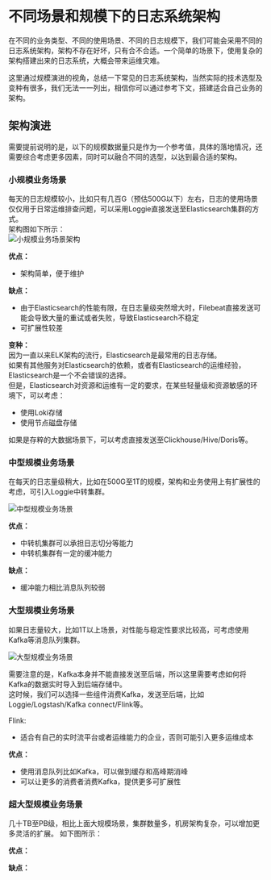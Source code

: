 # 不同场景和规模下的日志系统架构

在不同的业务类型、不同的使用场景、不同的日志规模下，我们可能会采用不同的日志系统架构，架构不存在好坏，只有合不合适。一个简单的场景下，使用复杂的架构搭建出来的日志系统，大概会带来运维灾难。  

这里通过规模演进的视角，总结一下常见的日志系统架构，当然实际的技术选型及变种有很多，我们无法一一列出，相信你可以通过参考下文，搭建适合自己业务的架构。  

## 架构演进
需要提前说明的是，以下的规模数据量只是作为一个参考值，具体的落地情况，还需要综合考虑更多因素，同时可以融合不同的选型，以达到最合适的架构。

### 小规模业务场景
每天的日志规模较小，比如只有几百G（预估500G以下）左右，日志的使用场景仅仅用于日常运维排查问题，可以采用Loggie直接发送至Elasticsearch集群的方式。  
架构图如下所示：  
![小规模业务场景架构]()

**优点：**  

- 架构简单，便于维护

**缺点：**  

- 由于Elasticsearch的性能有限，在日志量级突然增大时，Filebeat直接发送可能会导致大量的重试或者失败，导致Elasticsearch不稳定  
- 可扩展性较差

**变种：**  
因为一直以来ELK架构的流行，Elasticsearch是最常用的日志存储。  
如果有其他服务对Elasticsearch的依赖，或者有Elasticsearch的运维经验，Elasticsearch是一个不会错误的选择。  
但是，Elasticsearch对资源和运维有一定的要求，在某些轻量级和资源敏感的环境下，可以考虑：  

- 使用Loki存储  
- 使用节点磁盘存储

如果是存粹的大数据场景下，可以考虑直接发送至Clickhouse/Hive/Doris等。  

### 中型规模业务场景
在每天的日志量级稍大，比如在500G至1T的规模，架构和业务使用上有扩展性的考虑，可引入Loggie中转集群。  

![中型规模业务场景]()

**优点：**  

- 中转机集群可以承担日志切分等能力
- 中转机集群有一定的缓冲能力


**缺点：**  

- 缓冲能力相比消息队列较弱  


### 大型规模业务场景  
如果日志量较大，比如1T以上场景，对性能与稳定性要求比较高，可考虑使用Kafka等消息队列集群。

![大型规模业务场景]()

需要注意的是，Kafka本身并不能直接发送至后端，所以这里需要考虑如何将Kafka的数据实时导入到后端存储中。  
这时候，我们可以选择一些组件消费Kafka，发送至后端，比如Loggie/Logstash/Kafka connect/Flink等。

Flink:  

- 适合有自己的实时流平台或者运维能力的企业，否则可能引入更多运维成本


**优点：**  

- 使用消息队列比如Kafka，可以做到缓存和高峰期消峰  
- 可以让更多的消费者消费Kafka，提供更多可扩展性


### 超大型规模业务场景  
几十TB至PB级，相比上面大规模场景，集群数量多，机房架构复杂，可以增加更多灵活的扩展。
如下图所示：

**优点：**  


**缺点：**  






